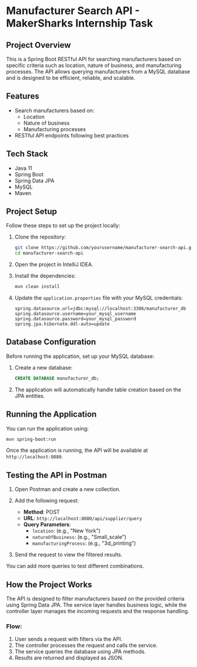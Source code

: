 # Manufacturer Search API - MakerSharks Internship Task

## Project Overview

This is a Spring Boot RESTful API for searching manufacturers based on specific criteria such as location, nature of business, and manufacturing processes. The API allows querying manufacturers from a MySQL database and is designed to be efficient, reliable, and scalable.

## Features

- Search manufacturers based on:
  - Location
  - Nature of business
  - Manufacturing processes
- RESTful API endpoints following best practices

## Tech Stack

- Java 11
- Spring Boot
- Spring Data JPA
- MySQL
- Maven

## Project Setup

Follow these steps to set up the project locally:

1. Clone the repository:

    ```bash
    git clone https://github.com/yourusername/manufacturer-search-api.git
    cd manufacturer-search-api
    ```

2. Open the project in IntelliJ IDEA.

3. Install the dependencies:

    ```bash
    mvn clean install
    ```

4. Update the `application.properties` file with your MySQL credentials:

    ```properties
    spring.datasource.url=jdbc:mysql://localhost:3306/manufacturer_db
    spring.datasource.username=your_mysql_username
    spring.datasource.password=your_mysql_password
    spring.jpa.hibernate.ddl-auto=update
    ```

## Database Configuration

Before running the application, set up your MySQL database:

1. Create a new database:

    ```sql
    CREATE DATABASE manufacturer_db;
    ```

2. The application will automatically handle table creation based on the JPA entities.

## Running the Application

You can run the application using:

```bash
mvn spring-boot:run
```

Once the application is running, the API will be available at `http://localhost:8080`.

## Testing the API in Postman

1. Open Postman and create a new collection.

2. Add the following request:

    - **Method**: POST
    - **URL**: `http://localhost:8080/api/supplier/query`
    - **Query Parameters**:
      - `location`: (e.g., "New York")
      - `natureOfBusiness`: (e.g., "Small_scale")
      - `manufacturingProcess`: (e.g., "3d_printing")

3. Send the request to view the filtered results.

You can add more queries to test different combinations.

## How the Project Works

The API is designed to filter manufacturers based on the provided criteria using Spring Data JPA. The service layer handles business logic, while the controller layer manages the incoming requests and the response handling.

### Flow:

1. User sends a request with filters via the API.
2. The controller processes the request and calls the service.
3. The service queries the database using JPA methods.
4. Results are returned and displayed as JSON.
